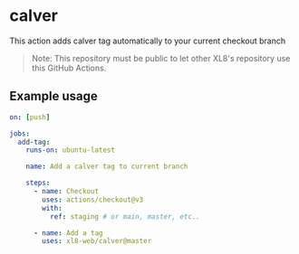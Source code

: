 # calver

This action adds calver tag automatically to your current checkout branch

> Note: This repository must be public to let other XL8's repository use this GitHub Actions.

## Example usage

```yaml
on: [push]

jobs:
  add-tag:
    runs-on: ubuntu-latest

    name: Add a calver tag to current branch

    steps:
      - name: Checkout
        uses: actions/checkout@v3
        with:
          ref: staging # or main, master, etc..

      - name: Add a tag
        uses: xl8-web/calver@master
```
